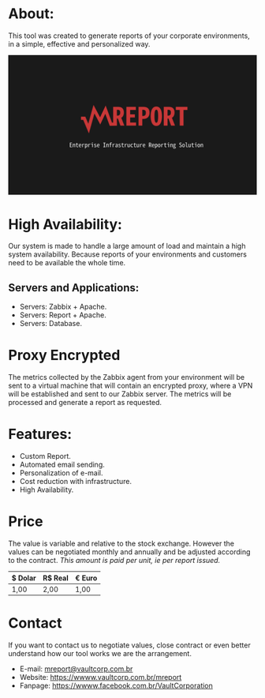 # About:

This tool was created to generate reports of your corporate environments, in a simple, effective and personalized way.

![banner](mreport_banner.png)

# High Availability:

Our system is made to handle a large amount of load and maintain a high system availability. Because reports of your environments and customers need to be available the whole time.

## Servers and Applications:

- Servers: Zabbix + Apache.
- Servers: Report + Apache.
- Servers: Database.

# Proxy Encrypted

The metrics collected by the Zabbix agent from your environment will be sent to a virtual machine that will contain an encrypted proxy, where a VPN will be established and sent to our Zabbix server. The metrics will be processed and generate a report as requested.

# Features:

- Custom Report.
- Automated email sending.
- Personalization of e-mail.
- Cost reduction with infrastructure.
- High Availability.

# Price

The value is variable and relative to the stock exchange. However the values can be negotiated monthly and annually and be adjusted according to the contract. _This amount is paid per unit, ie per report issued._

$ Dolar | R$ Real | € Euro
--- | --- | ---
1,00 | 2,00 | 1,00

# Contact

If you want to contact us to negotiate values, close contract or even better understand how our tool works we are the arrangement.

- E-mail: mreport@vaultcorp.com.br
- Website: https://wwww.vaultcorp.com.br/mreport
- Fanpage: https://wwww.facebook.com.br/VaultCorporation
